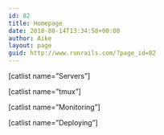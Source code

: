 ```yaml
---
id: 82
title: Homepage
date: 2018-08-14T13:34:58+00:00
author: Aike
layout: page
guid: http://www.runrails.com/?page_id=82
---
```

[catlist name=&#8221;Servers&#8221;]

[catlist name=&#8221;tmux&#8221;]

[catlist name=&#8221;Monitoring&#8221;]

[catlist name=&#8221;Deploying&#8221;]